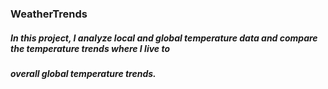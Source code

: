 ### WeatherTrends 
##### In this project, I  analyze local and global temperature data and compare the temperature trends where I live to 
##### overall global temperature trends. 
